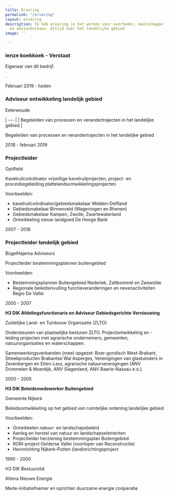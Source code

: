 ```yaml
---
title: Ervaring
permalink: "/ervaring"
layout: ervaring
description: Ik heb ervaring in het werken voor overheden, maatschappelijke organisaties
  en adviesbureaus. Altijd voor het landelijke gebied
image: ''

---
```

### ienze koekkoek - Verstaat

Eigenaar van dit bedrijf.

.

Februari 2019 - heden

### Adviseur ontwikkeling landelijk gebied

Eelerwoude

| --- |
| Begeleiden van processen en verandertrajecten in het landelijke gebied |

Begeleiden van processen en verandertrajecten in het landelijke gebied

2018 - februari 2019

### Projectleider

Optifield

Kavelruilcoördinator vrijwillige kavelruilprojecten, project- en procesbegeleiding plattelandsontwikkelingsprojecten

Voorbeelden:

* kavelruilcoördinator/gebiedsmakelaar Midden-Delfland
* Gebiedsmakelaar Binnenveld (Wageningen en Rhenen)
* Gebiedsmakelaar Kampen, Zwolle, Zwartewaterland
* Ontwikkeling nieuw landgoed De Hooge Bank

2007 - 2018

### Projectleider landelijk gebied

BügelHajema Adviseurs

Projectleider bestemmingsplannen buitengebied

Voorbeelden:

* Bestemmingsplannen Buitengebied Nederlek, Zaltbommel en Zeewolde
* Regionale beleidsinvulling functieveranderingen en nevenactiviteiten Regio De Vallei

2005 - 2007

**H3 DIK  Afdelingsfunctionaris en Adviseur Gebiedsgerichte Vernieuwing**

Zuidelijke Land- en Tuinbouw Organisatie (ZLTO)

Ondersteunen van plaatselijke besturen ZLTO. Projectontwikkeling en -leiding projecten met agrarische ondernemers, gemeenten, natuurorganisaties en waterschappen.

Samenwerkingsverbanden (mee) opgezet: Boer-gondisch West-Brabant, Streekproducten Brabantse Wal Asperges, Verenigingen van glastuinders in Zevenbergen en Etten-Leur, agrarische natuurverenigingen (ANV Drimmelen & Moerdijk, ANV Slagenland, ANV Baarle-Nassau e.o.).

2000 - 2005

**H3 DIK  Beleidsmedewerker Buitengebied**

Gemeente Nijkerk

Beleidsontwikkeling op het gebied van ruimtelijke ordening landelijke gebied

Voorbeelden:

* Ontwikkelen natuur- en landschapsbeleid
* Aanleg en herstel van natuur en landschapselementen
* Projectleider herziening bestemmingsplan Buitengebied
* ROM-project Gelderse Vallei (voorloper van Reconstructie)
* Herinrichting Nijkerk-Putten (landinrichtingsproject

1990 - 2000

H3 DIK Bestuurslid

Altena Nieuwe Energie

Mede-initiatiefnemer en oprichter duurzame energie coöperatie